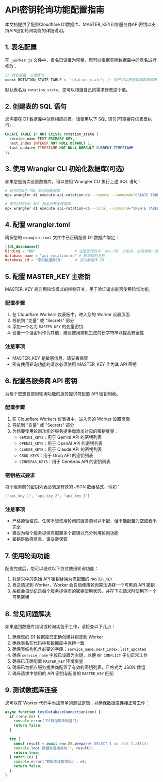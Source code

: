 # API密钥轮询功能配置指南

本文档提供了配置Cloudflare D1数据库、MASTER_KEY和各服务商API密钥以支持API密钥轮询功能的详细说明。

## 1. 表名配置

在 `_worker.js` 文件中，表名已设置为常量，您可以根据实际数据库中的表名进行修改：

```javascript
// 表名常量，方便修改
const ROTATION_STATE_TABLE = 'rotation_state'; // 用户可以根据实际数据库表名修改
```

默认表名为 `rotation_state`，您可以根据自己的需求修改这个值。

## 2. 创建表的 SQL 语句

您需要在 D1 数据库中创建相应的表。请使用以下 SQL 语句(可直接在仪表盘执行)：

```sql
CREATE TABLE IF NOT EXISTS rotation_state (
  service_name TEXT PRIMARY KEY,
  next_index INTEGER NOT NULL DEFAULT 1,
  last_updated TIMESTAMP NOT NULL DEFAULT CURRENT_TIMESTAMP
);
```

## 3. 使用 Wrangler CLI 初始化数据库(可选)

如果您是首次设置数据库，可以使用 Wrangler CLI 执行上述 SQL 语句：

```bash
# 执行初始化 SQL 到远程数据库
npx wrangler d1 execute api-rotation-db --remote --command="CREATE TABLE IF NOT EXISTS rotation_state (service_name TEXT PRIMARY KEY, next_index INTEGER NOT NULL DEFAULT 1, last_updated TIMESTAMP NOT NULL DEFAULT CURRENT_TIMESTAMP);"

# 或执行初始化 SQL 到本地开发数据库
npx wrangler d1 execute api-rotation-db --local --command="CREATE TABLE IF NOT EXISTS rotation_state (service_name TEXT PRIMARY KEY, next_index INTEGER NOT NULL DEFAULT 1, last_updated TIMESTAMP NOT NULL DEFAULT CURRENT_TIMESTAMP);"
```

## 4. 配置 wrangler.toml

确保您的 `wrangler.toml` 文件中已正确配置 D1 数据库绑定：

```toml
[[d1_databases]]
binding = "DB"                  # 这是您代码中 `env.DB` 的名字，必须保持一致
database_name = "api-rotation-db" # 数据库的名称
database_id = "您的数据库ID"      # 您的数据库 ID
```

## 5. 配置 MASTER_KEY 主密钥

MASTER_KEY 是启用轮询模式的控制开关，用于验证请求是否使用轮询功能。

### 配置步骤

1. 在 Cloudflare Workers 仪表板中，进入您的 Worker 设置页面
2. 导航到 "变量" 或 "Secrets" 部分
3. 添加一个名为 `MASTER_KEY` 的变量密钥
4. 设置一个强密码作为其值，建议使用随机生成的长字符串以提高安全性

### 注意事项

- MASTER_KEY 是敏感信息，请妥善保管
- 所有使用轮询功能的请求必须使用 MASTER_KEY 作为其 API 密钥

## 6. 配置各服务商 API 密钥

为每个您想要使用轮询功能的服务提供商配置 API 密钥列表。

### 配置步骤

1. 在 Cloudflare Workers 仪表板中，进入您的 Worker 设置页面
2. 导航到 "变量" 或 "Secrets" 部分
3. 为想要使用轮询功能的服务提供商添加对应的密钥变量：
   - `GEMINI_KEYS`：用于 Gemini API 的密钥列表
   - `OPENAI_KEYS`：用于 OpenAI API 的密钥列表
   - `CLAUDE_KEYS`：用于 Claude API 的密钥列表
   - `GROQ_KEYS`：用于 Groq API 的密钥列表
   - `CEREBRAS_KEYS`：用于 Cerebras API 的密钥列表

### 密钥格式要求

每个服务商的密钥列表必须是有效的 JSON 数组格式，例如：

```json
["api_key_1", "api_key_2", "api_key_3"]
```

### 注意事项

- 严格遵循格式，任何不想使用轮询的服务商可以不配，但不能配置为空或者不完全
- 建议为每个服务提供商配置多个密钥以充分利用轮询功能
- 密钥是敏感信息，请妥善保管


## 7. 使用轮询功能

配置完成后，您可以通过以下方式使用轮询功能：

1. 将请求中的原始 API 密钥替换为您配置的 `MASTER_KEY`
2. 发送请求到 Worker，Worker 会自动使用轮询算法选择一个可用的 API 密钥
3. 系统会自动记录每个服务提供商的密钥使用状态，并在下次请求时使用下一个可用密钥

## 8. 常见问题解决

如果遇到数据库错误或轮询功能不工作，请检查以下几点：

1. 确保您的 D1 数据库已正确创建并绑定到 Worker
2. 确保表名在代码中和数据库中保持一致
3. 确保表结构包含必要的字段：`service_name`, `next_index`, `last_updated`
4. 确保 `service_name` 字段已设置为主键，以便 `ON CONFLICT` 子句正常工作
5. 确保已正确配置 `MASTER_KEY` 环境变量
6. 确保已为相应服务提供商配置了有效的密钥列表，且格式为 JSON 数组
7. 确保请求中使用的 API 密钥与配置的 `MASTER_KEY` 匹配

## 9. 测试数据库连接

您可以在 Worker 代码中添加简单的测试逻辑，以确保数据库连接正常工作：

```javascript
async function testDatabaseConnection(env) {
  if (!env.DB) {
    console.error('D1数据库未配置');
    return false;
  }
  
  try {
    const result = await env.DB.prepare('SELECT 1 as test').all();
    console.log('数据库连接成功:', result);
    return true;
  } catch (e) {
    console.error('数据库连接错误:', e);
    return false;
  }
}
```